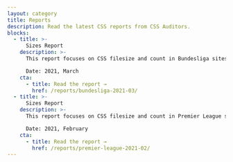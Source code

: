 ```yaml
---
layout: category
title: Reports
description: Read the latest CSS reports from CSS Auditors.
blocks:
  - title: >-
      Sizes Report
    description: >-
      This report focuses on CSS filesize and count in Bundesliga sites.

      Date: 2021, March
    cta:
      - title: Read the report →
        href: /reports/bundesliga-2021-03/
  - title: >-
      Sizes Report
    description: >-
      This report focuses on CSS filesize and count in Premier League sites.

      Date: 2021, February
    cta:
      - title: Read the report →
        href: /reports/premier-league-2021-02/
---
```

